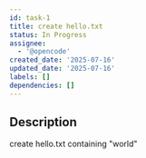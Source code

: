 ```yaml
---
id: task-1
title: create hello.txt
status: In Progress
assignee:
  - '@opencode'
created_date: '2025-07-16'
updated_date: '2025-07-16'
labels: []
dependencies: []
---
```


## Description

create hello.txt containing "world"
